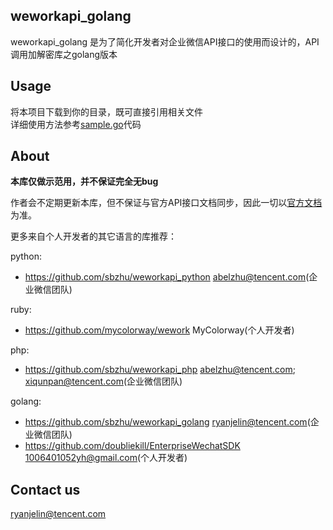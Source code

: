 ## weworkapi_golang

weworkapi_golang 是为了简化开发者对企业微信API接口的使用而设计的，API调用加解密库之golang版本 

## Usage

将本项目下载到你的目录，既可直接引用相关文件  
详细使用方法参考[sample.go](https://github.com/sbzhu/weworkapi_golang/blob/master/sample.go)代码

## About

**本库仅做示范用，并不保证完全无bug**

作者会不定期更新本库，但不保证与官方API接口文档同步，因此一切以[官方文档](https://work.weixin.qq.com/api/doc)为准。

更多来自个人开发者的其它语言的库推荐：

python:

* https://github.com/sbzhu/weworkapi_python  abelzhu@tencent.com(企业微信团队)

ruby:

* https://github.com/mycolorway/wework  MyColorway(个人开发者)

php:

* https://github.com/sbzhu/weworkapi_php  abelzhu@tencent.com; xiqunpan@tencent.com(企业微信团队)

golang: 

* https://github.com/sbzhu/weworkapi_golang  ryanjelin@tencent.com(企业微信团队)
* https://github.com/doubliekill/EnterpriseWechatSDK  1006401052yh@gmail.com(个人开发者)

## Contact us
ryanjelin@tencent.com  
